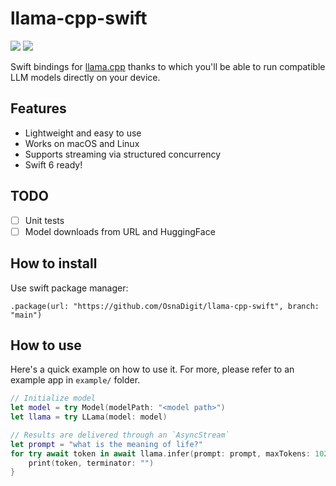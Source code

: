 # llama-cpp-swift
[![](https://img.shields.io/endpoint?url=https%3A%2F%2Fswiftpackageindex.com%2Fapi%2Fpackages%2Fsrgtuszy%2Fllama-cpp-swift%2Fbadge%3Ftype%3Dswift-versions)](https://swiftpackageindex.com/srgtuszy/llama-cpp-swift) [![](https://img.shields.io/endpoint?url=https%3A%2F%2Fswiftpackageindex.com%2Fapi%2Fpackages%2Fsrgtuszy%2Fllama-cpp-swift%2Fbadge%3Ftype%3Dplatforms)](https://swiftpackageindex.com/srgtuszy/llama-cpp-swift)

Swift bindings for [llama.cpp](https://github.com/ggerganov/llama.cpp) thanks to which you'll be able to run compatible LLM models directly on your device.

## Features

- Lightweight and easy to use
- Works on macOS and Linux
- Supports streaming via structured concurrency
- Swift 6 ready!

## TODO

- [ ] Unit tests
- [ ] Model downloads from URL and HuggingFace

## How to install

Use swift package manager:

```
.package(url: "https://github.com/OsnaDigit/llama-cpp-swift", branch: "main")
```

## How to use

Here's a quick example on how to use it. For more, please refer to an example app in `example/` folder.

```swift
// Initialize model
let model = try Model(modelPath: "<model path>")
let llama = try LLama(model: model)

// Results are delivered through an `AsyncStream`
let prompt = "what is the meaning of life?"
for try await token in await llama.infer(prompt: prompt, maxTokens: 1024) {
    print(token, terminator: "")
}
```
